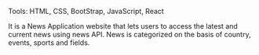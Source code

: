 Tools: HTML, CSS, BootStrap, JavaScript, React

It is a News Application website that lets users to access the latest and current news using news API.
News is categorized on the basis of country, events, sports and fields.
